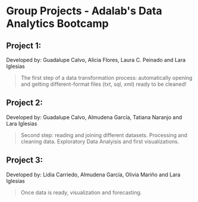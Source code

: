 # Group Projects - Adalab's Data Analytics Bootcamp

## Project 1:
Developed by: Guadalupe Calvo, Alicia Flores, Laura C. Peinado and Lara Iglesias

> The first step of a data transformation process: automatically opening and getting different-format files (txt, sql, xml) ready to be cleaned!


## Project 2:
Developed by: Guadalupe Calvo, Almudena García, Tatiana Naranjo and Lara Iglesias

> Second step: reading and joining different datasets. Processing and cleaning data. Exploratory Data Analyisis and first visualizations.

## Project 3:
Developed by: Lidia Carriedo, Almudena García, Olivia Mariño and Lara Iglesias

> Once data is ready, visualization and forecasting. 